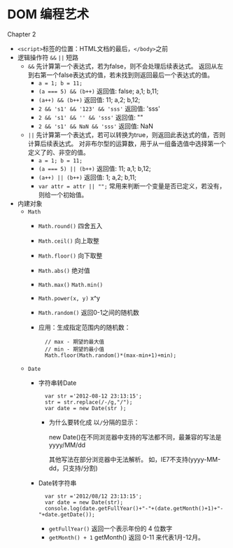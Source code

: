 # DOM 编程艺术

Chapter 2

* `<script>`标签的位置：HTML文档的最后，`</body>`之前
* 逻辑操作符 `&&` `||` 短路
    + `&&` 先计算第一个表达式，若为false，则不会处理后续表达式。
        返回从左到右第一个false表达式的值，若未找到则返回最后一个表达式的值。
        - `a = 1; b = 11;`
        - `(a === 5) && (b++)` 返回值: false; a,1; b,11;
        - `(a++) && (b++)` 返回值: 11; a,2; b,12;
        - `2 && 's1' && '123' && 'sss'` 返回值: 'sss'
        - `2 && 's1' && '' && 'sss'` 返回值: ""
        - `2 && 's1' && NaN && 'sss'` 返回值: NaN
    + `||` 先计算第一个表达式，若可以转换为true，则返回此表达式的值，否则计算后续表达式。
        对非布尔型的运算数，用于从一组备选值中选择第一个定义了的、非空的值。
        - `a = 1; b = 11;`
        - `(a === 5) || (b++)` 返回值: 11; a,1; b,12;
        - `(a++) || (b++)` 返回值: 1; a,2; b,11;
        - `var attr = attr || "";` 常用来判断一个变量是否已定义，若没有，则给一个初始值。
* 内建对象
    + `Math`
        - `Math.round()` 四舍五入
        - `Math.ceil()` 向上取整
        - `Math.floor()` 向下取整
        - `Math.abs()` 绝对值
        - `Math.max()` `Math.min()`
        - `Math.power(x, y)` x^y
        - `Math.random()` 返回0-1之间的随机数
        - 应用：生成指定范围内的随机数：
            
                // max - 期望的最大值
                // min - 期望的最小值 
                Math.floor(Math.random()*(max-min+1)+min);
    + `Date`
        - 字符串转Date
        
                var str ='2012-08-12 23:13:15';
                str = str.replace(/-/g,"/");
                var date = new Date(str );
            + 为什么要转化成 以`/`分隔的显示：
                
                new Date()在不同浏览器中支持的写法都不同，最兼容的写法是yyyy/MM/dd
                
                其他写法在部分浏览器中无法解析。
                如，IE7不支持(yyyy-MM-dd，只支持/分割)
        - Date转字符串
        
                var str ='2012/08/12 23:13:15';
                var date = new Date(str);
                console.log(date.getFullYear()+"-"+(date.getMonth()+1)+"-"+date.getDate());
            + `getFullYear()` 返回一个表示年份的 4 位数字
            + `getMonth() + 1` getMonth() 返回 0-11 来代表1月-12月。